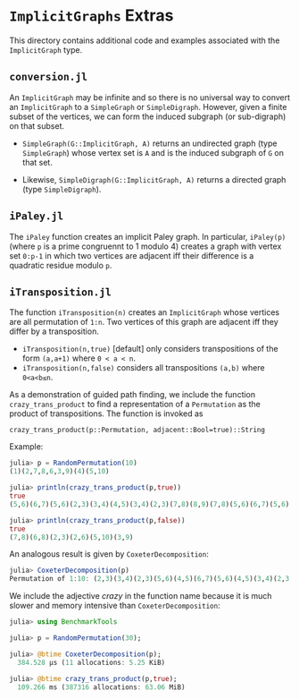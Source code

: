 # `ImplicitGraphs` Extras

This directory contains additional code and examples associated with the `ImplicitGraph` type.

## `conversion.jl`



An `ImplicitGraph` may be infinite and so there is no universal way to convert an `ImplicitGraph` to a `SimpleGraph` or `SimpleDigraph`. However, given a finite subset of the vertices, we can form the induced subgraph (or sub-digraph) on that subset.

* `SimpleGraph(G::ImplicitGraph, A)` returns an undirected graph (type `SimpleGraph`) whose 
  vertex set is `A` and is the induced subgraph of `G` on that set.

* Likewise, `SimpleDigraph(G::ImplicitGraph, A)` returns a directed graph 
  (type `SimpleDigraph`).



## `iPaley.jl`

The `iPaley` function creates an implicit Paley graph. In particular, `iPaley(p)` 
(where `p` is a prime congruennt to 1 modulo 4) creates a graph with vertex set `0:p-1` 
in which two vertices are adjacent iff their difference is a quadratic residue modulo `p`.


## `iTransposition.jl`

The function `iTransposition(n)` creates an `ImplicitGraph` whose vertices
are all permutation of `1:n`. Two vertices of this graph are adjacent iff
they differ by a transposition.

* `iTransposition(n,true)` [default] only considers transpositions of the form `(a,a+1)` where `0 < a < n`.
* `iTransposition(n,false)` considers all transpositions `(a,b)` where `0<a<b≤n`.

As a demonstration of guided path finding, we include the function `crazy_trans_product` 
to find a representation of a `Permutation` as the product of transpositions. 
The function is invoked as


`crazy_trans_product(p::Permutation, adjacent::Bool=true)::String`

Example:
```julia
julia> p = RandomPermutation(10)
(1)(2,7,8,6,3,9)(4)(5,10)

julia> println(crazy_trans_product(p,true))
true
(5,6)(6,7)(5,6)(2,3)(3,4)(4,5)(3,4)(2,3)(7,8)(8,9)(7,8)(5,6)(6,7)(5,6)(9,10)(7,8)(8,9)(7,8)(3,4)(4,5)(3,4)(6,7)(7,8)(5,6)

julia> println(crazy_trans_product(p,false))
true
(7,8)(6,8)(2,3)(2,6)(5,10)(3,9)
```

An analogous result is given by `CoxeterDecomposition`:
```julia
julia> CoxeterDecomposition(p)
Permutation of 1:10: (2,3)(3,4)(2,3)(5,6)(4,5)(6,7)(5,6)(4,5)(3,4)(2,3)(7,8)(6,7)(5,6)(8,9)(7,8)(6,7)(5,6)(4,5)(3,4)(9,10)(8,9)(7,8)(6,7)(5,6)
```

We include the adjective *crazy* in the function name because it is much slower and 
memory intensive than `CoxeterDecomposition`:
```julia
julia> using BenchmarkTools

julia> p = RandomPermutation(30);

julia> @btime CoxeterDecomposition(p);
  384.528 μs (11 allocations: 5.25 KiB)

julia> @btime crazy_trans_product(p,true);
  109.266 ms (387316 allocations: 63.06 MiB)
```




